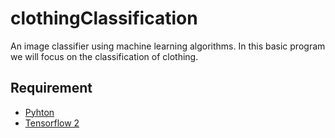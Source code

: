 # clothingClassification
An image classifier using machine learning algorithms. In this basic program we will focus on the classification of clothing.

## Requirement 
- [Pyhton](https://www.python.org/downloads/)
- [Tensorflow 2](https://www.tensorflow.org/install#install-tensorflow-2)
